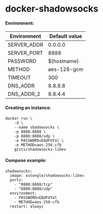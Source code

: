 # docker-shadowsocks

#### Environment:

| Environment | Default value |
|-------------|---------------|
| SERVER_ADDR | 0.0.0.0       |
| SERVER_PORT | 8888          |
| PASSWORD    | $(hostname)   |
| METHOD      | aes-128-gcm   |
| TIMEOUT     | 300           |
| DNS_ADDR    | 8.8.8.8       |
| DNS_ADDR_2  | 8.8.4.4       |

#### Creating an instance:

    docker run \
        -d \
        --name shadowsocks \
        -p 8888:8888 \
        -p 8888:8888/udp \
        -e PASSWORD=EQdFUYal \
        -e METHOD=aes-256-cfb
        gists/shadowsocks-libev

#### Compose example:

    shadowsocks:
      image: xutongle/shadowsocks-libev
      ports:
        - "8888:8888/tcp"
        - "8888:8888/udp"
      environment:
        - PASSWORD=EQdFUYal
        - METHOD=aes-256-cfb
      restart: always

